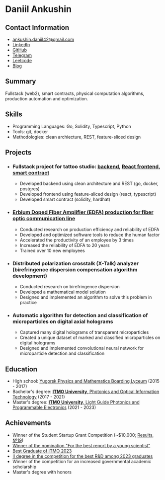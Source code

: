 # Daniil Ankushin

## Contact Information
- <ankushin.daniil42@gmail.com>
- [LinkedIn](https://www.linkedin.com/in/daniil-ankushin/)
- [GitHub](https://github.com/AnkushinDaniil)
- [Telegram](https://t.me/ankushin_d)
- [Leetcode](https://leetcode.com/ankushin/)
- [Blog](https://ankushindaniil.github.io/)

## Summary
Fullstack (web2), smart contracts, physical computation algorithms, production automation and optimization.

## Skills
- Programming Languages: Go, Solidity, Typescript, Python
- Tools: git, docker
- Methodologies: clean archiecture, REST, feature-sliced design

## Projects
- ### Fullstack project for tattoo studio: [backend](https://github.com/AnkushinDaniil/webStudio/tree/main), [React frontend](https://github.com/AnkushinDaniil/webStudioFrontend), [smart contract](https://github.com/AnkushinDaniil/studio)
  - Developed backend using clean architecture and REST (go, docker, postgres)
  - Developed frontend using feature-sliced design (react, typescript)
  - Developed smart contract (solidity, hardhat)
- ### [Erbium Doped Fiber Amplifier (EDFA) production for fiber optic communication line](https://xn--e1ahdckegffejda6k5a1a.xn--p1ai/en/)
  - Conducted research on production efficiency and reliability of EDFA
  - Developed and optimized software tools to reduce the human factor
  - Accelerated the productivity of an employee by 3 times 
  - Increased the reliability of EDFA to 20 years
  - Trained over 10 new employees
- ### Distributed polarization crosstalk (X-Talk) analyzer (birefringence dispersion compensation algorithm development)
  - Conducted research on birefringence dispersion
  - Developed a mathematical model solution
  - Designed and implemented an algorithm to solve this problem in practice
- ### Automatic algorithm for detection and classification of microparticles on digital axial holograms
  - Captured many digital holograms of transparent microparticles
  - Created a unique dataset of marked and classified microparticles on digital holograms
  - Designed and implemented convolutional neural network for microparticle detection and classification

## Education
- High school: [Yugorsk Physics and Mathematics Boarding Lyceum](https://yufmli.gosuslugi.ru/) (2015 - 2017)
- Bachelor's degree: [**ITMO University**, Photonics and Optical Information Technology](https://en.itmo.ru/en/faculty/124/nauchno-obrazovatelnyy_centr_fotoniki_i_optoinformatiki.htm) (2017 - 2021)
- Master's degree: [**ITMO University**, Light Guide Photonics and Programmable Electronics](https://en.itmo.ru/en/department/457/nauchno-issledovatelskiy_centr_svetovodnoy_fotoniki.htm) (2021 - 2023)

## Achievements
- Winner of the Student Startup Grant Competition (~$10,000; [Results, №19](https://www.fasie.ru/upload/docs/Sts_results_1.pdf))
- [Winner of the nomination "For the best report by a young scientist"](https://drive.google.com/file/d/1-zLvct8xOBqMuRvexu-b0ni1SHmA6ztR/view?usp=sharing)
- [Best Graduate of ITMO 2023](https://live.itmo.ru/championship#m4)
- [II degree in the competition for the best R&D among 2023 graduates](https://drive.google.com/file/d/1X-V_jn1ViljGGBHHe6bJwX0JRAfRNAti/view?usp=sharing)
- Winner of the competition for an increased governmental academic scholarship
- Master's degree with honors
